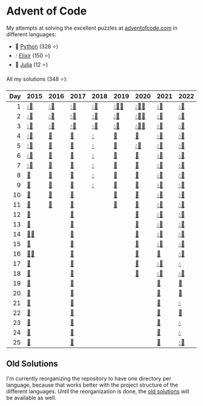 # Advent of Code

My attempts at solving the excellent puzzles at [adventofcode.com](http://adventofcode.com/) in different languages:

- 🐍 [Python](python/) (328 ⭐)
- 💧 [Elixir](elixir/) (150 ⭐)
- 🍡 [Julia](julia/) (12 ⭐)

All my solutions (348 ⭐):

|   Day | 2015                                                                                                                       | 2016                                                                                           | 2017                                                                                 | 2018                                                                                                 | 2019                                                                                                                                                                     | 2020                                                                                                                        | 2021                                                                                         | 2022                                                                                         | 2023                                                                               |
|------:|:---------------------------------------------------------------------------------------------------------------------------|:-----------------------------------------------------------------------------------------------|:-------------------------------------------------------------------------------------|:-----------------------------------------------------------------------------------------------------|:-------------------------------------------------------------------------------------------------------------------------------------------------------------------------|:----------------------------------------------------------------------------------------------------------------------------|:---------------------------------------------------------------------------------------------|:---------------------------------------------------------------------------------------------|:-----------------------------------------------------------------------------------|
|     1 | [💧](elixir/lib/2015/01_not_quite_lisp)[🐍](python/2015/01_not_quite_lisp)                                                 | [💧](elixir/lib/2016/01_no_time_for_a_taxicab)[🐍](python/2016/01_no_time_for_a_taxicab)       | [💧](elixir/lib/2017/01_inverse_captcha)[🐍](python/2017/01_inverse_captcha)         | [💧](elixir/lib/2018/01_chronal_calibration)[🐍](python/2018/01_chronal_calibration)                 | [💧](elixir/lib/2019/01_the_tyranny_of_the_rocket_equation)[🍡](julia/2019/01_the_tyranny_of_the_rocket_equation)[🐍](python/2019/01_the_tyranny_of_the_rocket_equation) | [💧](elixir/lib/2020/01_report_repair)[🍡](julia/2020/01_report_repair)[🐍](python/2020/01_report_repair)                   | [💧](elixir/lib/2021/01_sonar_sweep)[🐍](python/2021/01_sonar_sweep)                         | [💧](elixir/lib/2022/01_calorie_counting)[🐍](python/2022/01_calorie_counting)               | [💧](elixir/lib/2023/01_trebuchet)[🐍](python/2023/01_trebuchet)                   |
|     2 | [💧](elixir/lib/2015/02_i_was_told_there_would_be_no_math)[🐍](python/2015/02_i_was_told_there_would_be_no_math)           | [💧](elixir/lib/2016/02_bathroom_security)[🐍](python/2016/02_bathroom_security)               | [💧](elixir/lib/2017/02_corruption_checksum)[🐍](python/2017/02_corruption_checksum) | [💧](elixir/lib/2018/02_inventory_management_system)[🐍](python/2018/02_inventory_management_system) | [💧](elixir/lib/2019/02_1202_program_alarm)[🐍](python/2019/02_1202_program_alarm)                                                                                       | [💧](elixir/lib/2020/02_password_philosophy)[🍡](julia/2020/02_password_philosophy)[🐍](python/2020/02_password_philosophy) | [💧](elixir/lib/2021/02_dive)[🐍](python/2021/02_dive)                                       | [💧](elixir/lib/2022/02_rock_paper_scissors)[🐍](python/2022/02_rock_paper_scissors)         | [💧](elixir/lib/2023/02_cube_conundrum)[🐍](python/2023/02_cube_conundrum)         |
|     3 | [💧](elixir/lib/2015/03_perfectly_spherical_houses_in_a_vacuum)[🐍](python/2015/03_perfectly_spherical_houses_in_a_vacuum) | [💧](elixir/lib/2016/03_squares_with_three_sides)[🐍](python/2016/03_squares_with_three_sides) | [💧](elixir/lib/2017/03_spiral_memory)[🐍](python/2017/03_spiral_memory)             | [💧](elixir/lib/2018/03_no_matter_how_you_slice_it)[🐍](python/2018/03_no_matter_how_you_slice_it)   | [💧](elixir/lib/2019/03_crossed_wires)[🐍](python/2019/03_crossed_wires)                                                                                                 | [💧](elixir/lib/2020/03_toboggan_trajectory)[🍡](julia/2020/03_toboggan_trajectory)[🐍](python/2020/03_toboggan_trajectory) | [💧](elixir/lib/2021/03_binary_diagnostic)[🐍](python/2021/03_binary_diagnostic)             | [💧](elixir/lib/2022/03_rucksack_reorganization)[🐍](python/2022/03_rucksack_reorganization) | [🐍](python/2023/03_gear_ratios)                                                   |
|     4 | [💧](elixir/lib/2015/04_the_ideal_stocking_stuffer)[🐍](python/2015/04_the_ideal_stocking_stuffer)                         | [🐍](python/2016/04_security_through_obscurity)                                                | [🐍](python/2017/04_high-entropy_passphrases)                                        | [💧](elixir/lib/2018/04_repose_record)                                                               | [🐍](python/2019/04_secure_container)                                                                                                                                    | [🐍](python/2020/04_passport_processing)                                                                                    | [💧](elixir/lib/2021/04_giant_squid)[🐍](python/2021/04_giant_squid)                         | [💧](elixir/lib/2022/04_camp_cleanup)[🐍](python/2022/04_camp_cleanup)                       | [💧](elixir/lib/2023/04_scratchcards)[🐍](python/2023/04_scratchcards)             |
|     5 | [💧](elixir/lib/2015/05_doesnt_he_have_intern-elves_for_this)[🐍](python/2015/05_doesnt_he_have_intern-elves_for_this)     | [🐍](python/2016/05_how_about_a_nice_game_of_chess)                                            | [🐍](python/2017/05_a_maze_of_twisty_trampolines_all_alike)                          | [💧](elixir/lib/2018/05_alchemical_reduction)                                                        | [🐍](python/2019/05_sunny_with_a_chance_of_asteroids)                                                                                                                    | [💧](elixir/lib/2020/05_binary_boarding)[🐍](python/2020/05_binary_boarding)                                                | [💧](elixir/lib/2021/05_hydrothermal_venture)[🐍](python/2021/05_hydrothermal_venture)       | [💧](elixir/lib/2022/05_supply_stacks)[🐍](python/2022/05_supply_stacks)                     | [🐍](python/2023/05_if_you_give_a_seed_a_fertilizer)                               |
|     6 | [💧](elixir/lib/2015/06_probably_a_fire_hazard)[🐍](python/2015/06_probably_a_fire_hazard)                                 | [🐍](python/2016/06_signals_and_noise)                                                         | [🐍](python/2017/06_memory_reallocation)                                             | [💧](elixir/lib/2018/06_chronal_coordinates)                                                         | [🐍](python/2019/06_universal_orbit_map)                                                                                                                                 | [🐍](python/2020/06_custom_customs)                                                                                         | [💧](elixir/lib/2021/06_lanternfish)[🐍](python/2021/06_lanternfish)                         | [💧](elixir/lib/2022/06_tuning_trouble)[🐍](python/2022/06_tuning_trouble)                   | [💧](elixir/lib/2023/06_wait_for_it)[🐍](python/2023/06_wait_for_it)               |
|     7 | [💧](elixir/lib/2015/07_some_assembly_required)[🐍](python/2015/07_some_assembly_required)                                 | [🐍](python/2016/07_internet_protocol_version_7)                                               | [🐍](python/2017/07_recursive_circus)                                                | [💧](elixir/lib/2018/07_the_sum_of_its_parts)                                                        | [🐍](python/2019/07_amplification_circuit)                                                                                                                               | [🐍](python/2020/07_handy_haversacks)                                                                                       | [💧](elixir/lib/2021/07_the_treachery_of_whales)[🐍](python/2021/07_the_treachery_of_whales) | [💧](elixir/lib/2022/07_no_space_left_on_device)[🐍](python/2022/07_no_space_left_on_device) | [💧](elixir/lib/2023/07_camel_cards)[🐍](python/2023/07_camel_cards)               |
|     8 | [🐍](python/2015/08_matchsticks)                                                                                           | [🐍](python/2016/08_two-factor_authentication)                                                 | [🐍](python/2017/08_i_heard_you_like_registers)                                      | [💧](elixir/lib/2018/08_memory_maneuver)                                                             | [🐍](python/2019/08_space_image_format)                                                                                                                                  | [🐍](python/2020/08_handheld_halting)                                                                                       | [💧](elixir/lib/2021/08_seven_segment_search)[🐍](python/2021/08_seven_segment_search)       | [💧](elixir/lib/2022/08_treetop_tree_house)[🐍](python/2022/08_treetop_tree_house)           | [💧](elixir/lib/2023/08_haunted_wasteland)[🐍](python/2023/08_haunted_wasteland)   |
|     9 | [🐍](python/2015/09_all_in_a_single_night)                                                                                 | [🐍](python/2016/09_explosives_in_cyberspace)                                                  | [🐍](python/2017/09_stream_processing)                                               | [💧](elixir/lib/2018/09_marble_mania)                                                                | [🐍](python/2019/09_sensor_boost)                                                                                                                                        | [🐍](python/2020/09_encoding_error)                                                                                         | [💧](elixir/lib/2021/09_smoke_basin)[🐍](python/2021/09_smoke_basin)                         | [💧](elixir/lib/2022/09_rope_bridge)[🐍](python/2022/09_rope_bridge)                         | [💧](elixir/lib/2023/09_mirage_maintenance)[🐍](python/2023/09_mirage_maintenance) |
|    10 | [🐍](python/2015/10_elves_look_elves_say)                                                                                  | [🐍](python/2016/10_balance_bots)                                                              | [🐍](python/2017/10_knot_hash)                                                       |                                                                                                      | [🐍](python/2019/10_monitoring_station)                                                                                                                                  | [🐍](python/2020/10_adapter_array)                                                                                          | [💧](elixir/lib/2021/10_syntax_scoring)[🐍](python/2021/10_syntax_scoring)                   | [💧](elixir/lib/2022/10_cathode-ray_tube)[🐍](python/2022/10_cathode-ray_tube)               | [🐍](python/2023/10_pipe_maze)                                                     |
|    11 | [🐍](python/2015/11_corporate_policy)                                                                                      | [🐍](python/2016/11_radioisotope_thermoelectric_generators)                                    | [🐍](python/2017/11_hex_ed)                                                          |                                                                                                      | [🐍](python/2019/11_space_police)                                                                                                                                        | [🐍](python/2020/11_seating_system)                                                                                         | [💧](elixir/lib/2021/11_dumbo_octopus)[🐍](python/2021/11_dumbo_octopus)                     | [💧](elixir/lib/2022/11_monkey_in_the_middle)[🐍](python/2022/11_monkey_in_the_middle)       | [🐍](python/2023/11_cosmic_expansion)                                              |
|    12 | [🐍](python/2015/12_jsabacusframework_io)                                                                                  |                                                                                                | [🐍](python/2017/12_digital_plumber)                                                 |                                                                                                      |                                                                                                                                                                          | [🐍](python/2020/12_rain_risk)                                                                                              | [💧](elixir/lib/2021/12_passage_pathing)[🐍](python/2021/12_passage_pathing)                 | [💧](elixir/lib/2022/12_hill_climbing_algorithm)[🐍](python/2022/12_hill_climbing_algorithm) | [🐍](python/2023/12_hot_springs)                                                   |
|    13 | [🐍](python/2015/13_knights_of_the_dinner_table)                                                                           |                                                                                                | [🐍](python/2017/13_packet_scanners)                                                 |                                                                                                      |                                                                                                                                                                          | [🐍](python/2020/13_shuttle_search)                                                                                         | [💧](elixir/lib/2021/13_transparent_origami)[🐍](python/2021/13_transparent_origami)         | [💧](elixir/lib/2022/13_distress_signal)[🐍](python/2022/13_distress_signal)                 | [🐍](python/2023/13_point_of_incidence)                                            |
|    14 | [🍡](julia/2015/14_reindeer_olympics)[🐍](python/2015/14_reindeer_olympics)                                                |                                                                                                | [🐍](python/2017/14_disk_defragmentation)                                            |                                                                                                      |                                                                                                                                                                          | [🐍](python/2020/14_docking_data)                                                                                           | [💧](elixir/lib/2021/14_extended_polymerization)[🐍](python/2021/14_extended_polymerization) | [💧](elixir/lib/2022/14_regolith_reservoir)[🐍](python/2022/14_regolith_reservoir)           | [🐍](python/2023/14_parabolic_reflector_dish)                                      |
|    15 | [🐍](python/2015/15_science_for_hungry_people)                                                                             |                                                                                                | [🐍](python/2017/15_dueling_generators)                                              |                                                                                                      |                                                                                                                                                                          | [🐍](python/2020/15_rambunctious_recitation)                                                                                | [💧](elixir/lib/2021/15_chiton)[🐍](python/2021/15_chiton)                                   | [💧](elixir/lib/2022/15_beacon_exclusion_zone)[🐍](python/2022/15_beacon_exclusion_zone)     | [🐍](python/2023/15_lens_library)                                                  |
|    16 | [🍡](julia/2015/16_aunt_sue)[🐍](python/2015/16_aunt_sue)                                                                  |                                                                                                | [🐍](python/2017/16_permutation_promenade)                                           |                                                                                                      |                                                                                                                                                                          | [🐍](python/2020/16_ticket_translation)                                                                                     | [🐍](python/2021/16_packet_decoder)                                                          | [💧](elixir/lib/2022/16_proboscidea_volcanium)[🐍](python/2022/16_proboscidea_volcanium)     | [🐍](python/2023/16_the_floor_will_be_lava)                                        |
|    17 | [🐍](python/2015/17_no_such_thing_as_too_much)                                                                             |                                                                                                | [🐍](python/2017/17_spinlock)                                                        |                                                                                                      |                                                                                                                                                                          | [🐍](python/2020/17_conway_cubes)                                                                                           | [💧](elixir/lib/2021/17_trick_shot)[🐍](python/2021/17_trick_shot)                           | [💧](elixir/lib/2022/17_pyroclastic_flow)                                                    | [🐍](python/2023/17_clumsy_crucible)                                               |
|    18 | [🐍](python/2015/18_like_a_gif_for_your_yard)                                                                              |                                                                                                | [🐍](python/2017/18_duet)                                                            |                                                                                                      |                                                                                                                                                                          | [🐍](python/2020/18_operation_order)                                                                                        | [💧](elixir/lib/2021/18_snailfish)[🐍](python/2021/18_snailfish)                             | [💧](elixir/lib/2022/18_boiling_boulders)[🐍](python/2022/18_boiling_boulders)               | [🐍](python/2023/18_lavaduct_lagoon)                                               |
|    19 | [🐍](python/2015/19_medicine_for_rudolph)                                                                                  |                                                                                                | [🐍](python/2017/19_a_series_of_tubes)                                               |                                                                                                      |                                                                                                                                                                          |                                                                                                                             | [🐍](python/2021/19_beacon_scanner)                                                          | [🐍](python/2022/19_not_enough_minerals)                                                     | [🐍](python/2023/19_aplenty)                                                       |
|    20 | [🐍](python/2015/20_infinite_elves_and_infinite_houses)                                                                    |                                                                                                | [🐍](python/2017/20_particle_swarm)                                                  |                                                                                                      |                                                                                                                                                                          |                                                                                                                             | [🐍](python/2021/20_trench_map)                                                              | [🐍](python/2022/20_grove_positioning_system)                                                | [🐍](python/2023/20_pulse_propagation)                                             |
|    21 | [🐍](python/2015/21_rpg_simulator_20xx)                                                                                    |                                                                                                | [🐍](python/2017/21_fractal_art)                                                     |                                                                                                      |                                                                                                                                                                          |                                                                                                                             | [🐍](python/2021/21_dirac_dice)                                                              | [💧](elixir/lib/2022/21_monkey_math)                                                         | [🐍](python/2023/21_step_counter)                                                  |
|    22 | [🐍](python/2015/22_wizard_simulator_20xx)                                                                                 |                                                                                                | [🐍](python/2017/22_sporifica_virus)                                                 |                                                                                                      |                                                                                                                                                                          |                                                                                                                             | [🐍](python/2021/22_reactor_reboot)                                                          | [🐍](python/2022/22_monkey_map)                                                              | [🐍](python/2023/22_sand_slabs)                                                    |
|    23 | [🐍](python/2015/23_opening_the_turing_lock)                                                                               |                                                                                                | [🐍](python/2017/23_coprocessor_conflagration)                                       |                                                                                                      |                                                                                                                                                                          |                                                                                                                             | [🐍](python/2021/23_amphipod)                                                                | [💧](elixir/lib/2022/23_unstable_diffusion)                                                  | [🐍](python/2023/23_a_long_walk)                                                   |
|    24 | [🐍](python/2015/24_it_hangs_in_the_balance)                                                                               |                                                                                                | [🐍](python/2017/24_electromagnetic_moat)                                            |                                                                                                      |                                                                                                                                                                          |                                                                                                                             | [🐍](python/2021/24_arithmetic_logic_unit)                                                   | [💧](elixir/lib/2022/24_blizzard_basin)                                                      | [🐍](python/2023/24_never_tell_me_the_odds)                                        |
|    25 | [🐍](python/2015/25_let_it_snow)                                                                                           |                                                                                                | [🐍](python/2017/25_the_halting_problem)                                             |                                                                                                      |                                                                                                                                                                          |                                                                                                                             | [🐍](python/2021/25_sea_cucumber)                                                            | [💧](elixir/lib/2022/25_full_of_hot_air)[🐍](python/2022/25_full_of_hot_air)                 | [🐍](python/2023/25_snowverload)                                                   |

## Old Solutions

I'm currently reorganizing the repository to have one directory per language, because that works better with the project structure of the different languages. Until the reorganization is done, the [old solutions](old/) will be available as well.
